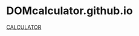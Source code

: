# DOMcalculator.github.io
 [CALCULATOR](https://preethi-suresh.github.io/DOMcalculator.github.io/)     
